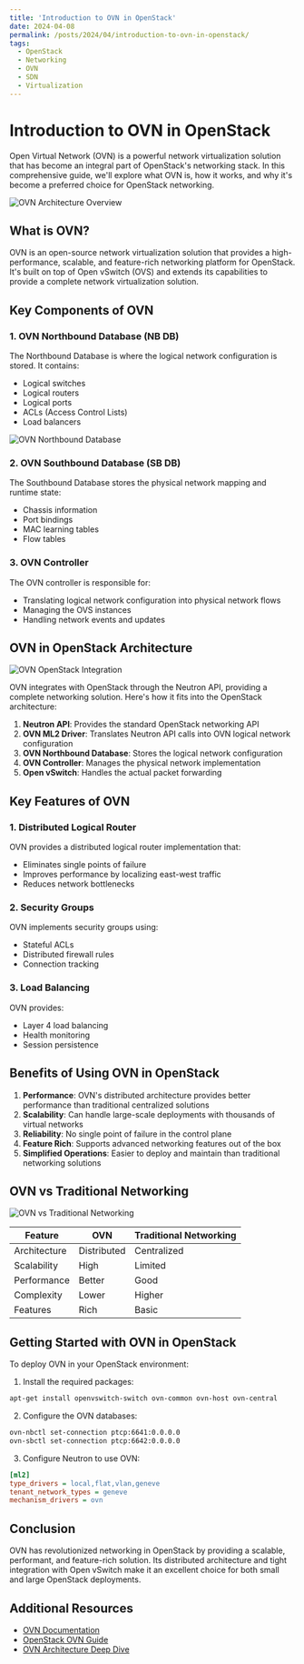 ```yaml
---
title: 'Introduction to OVN in OpenStack'
date: 2024-04-08
permalink: /posts/2024/04/introduction-to-ovn-in-openstack/
tags:
  - OpenStack
  - Networking
  - OVN
  - SDN
  - Virtualization
---
```


# Introduction to OVN in OpenStack

Open Virtual Network (OVN) is a powerful network virtualization solution that has become an integral part of OpenStack's networking stack. In this comprehensive guide, we'll explore what OVN is, how it works, and why it's become a preferred choice for OpenStack networking.

![OVN Architecture Overview](https://docs.openvswitch.org/en/latest/_images/ovn-architecture.png)

## What is OVN?

OVN is an open-source network virtualization solution that provides a high-performance, scalable, and feature-rich networking platform for OpenStack. It's built on top of Open vSwitch (OVS) and extends its capabilities to provide a complete network virtualization solution.

## Key Components of OVN

### 1. OVN Northbound Database (NB DB)
The Northbound Database is where the logical network configuration is stored. It contains:
- Logical switches
- Logical routers
- Logical ports
- ACLs (Access Control Lists)
- Load balancers

![OVN Northbound Database](https://docs.openvswitch.org/en/latest/_images/ovn-nb-db.png)

### 2. OVN Southbound Database (SB DB)
The Southbound Database stores the physical network mapping and runtime state:
- Chassis information
- Port bindings
- MAC learning tables
- Flow tables

### 3. OVN Controller
The OVN controller is responsible for:
- Translating logical network configuration into physical network flows
- Managing the OVS instances
- Handling network events and updates

## OVN in OpenStack Architecture

![OVN OpenStack Integration](https://docs.openstack.org/neutron/latest/_images/ovn-architecture.png)

OVN integrates with OpenStack through the Neutron API, providing a complete networking solution. Here's how it fits into the OpenStack architecture:

1. **Neutron API**: Provides the standard OpenStack networking API
2. **OVN ML2 Driver**: Translates Neutron API calls into OVN logical network configuration
3. **OVN Northbound Database**: Stores the logical network configuration
4. **OVN Controller**: Manages the physical network implementation
5. **Open vSwitch**: Handles the actual packet forwarding

## Key Features of OVN

### 1. Distributed Logical Router
OVN provides a distributed logical router implementation that:
- Eliminates single points of failure
- Improves performance by localizing east-west traffic
- Reduces network bottlenecks

### 2. Security Groups
OVN implements security groups using:
- Stateful ACLs
- Distributed firewall rules
- Connection tracking

### 3. Load Balancing
OVN provides:
- Layer 4 load balancing
- Health monitoring
- Session persistence

## Benefits of Using OVN in OpenStack

1. **Performance**: OVN's distributed architecture provides better performance than traditional centralized solutions
2. **Scalability**: Can handle large-scale deployments with thousands of virtual networks
3. **Reliability**: No single point of failure in the control plane
4. **Feature Rich**: Supports advanced networking features out of the box
5. **Simplified Operations**: Easier to deploy and maintain than traditional networking solutions

## OVN vs Traditional Networking

![OVN vs Traditional Networking](https://docs.openstack.org/neutron/latest/_images/ovn-vs-traditional.png)

| Feature | OVN | Traditional Networking |
|---------|-----|----------------------|
| Architecture | Distributed | Centralized |
| Scalability | High | Limited |
| Performance | Better | Good |
| Complexity | Lower | Higher |
| Features | Rich | Basic |

## Getting Started with OVN in OpenStack

To deploy OVN in your OpenStack environment:

1. Install the required packages:
```bash
apt-get install openvswitch-switch ovn-common ovn-host ovn-central
```

2. Configure the OVN databases:
```bash
ovn-nbctl set-connection ptcp:6641:0.0.0.0
ovn-sbctl set-connection ptcp:6642:0.0.0.0
```

3. Configure Neutron to use OVN:
```ini
[ml2]
type_drivers = local,flat,vlan,geneve
tenant_network_types = geneve
mechanism_drivers = ovn
```

## Conclusion

OVN has revolutionized networking in OpenStack by providing a scalable, performant, and feature-rich solution. Its distributed architecture and tight integration with Open vSwitch make it an excellent choice for both small and large OpenStack deployments.

## Additional Resources

- [OVN Documentation](http://docs.openvswitch.org/en/latest/intro/install/ovn/)
- [OpenStack OVN Guide](https://docs.openstack.org/neutron/latest/admin/ovn/index.html)
- [OVN Architecture Deep Dive](https://www.openvswitch.org/support/dist-docs/ovn-architecture.7.html) 
